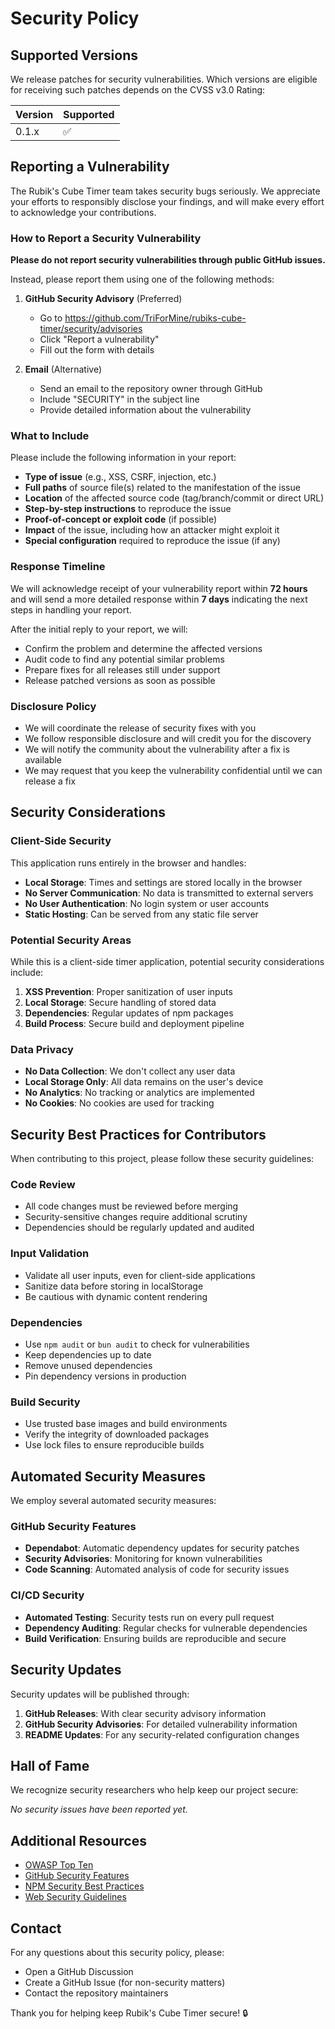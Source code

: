 # Security Policy

## Supported Versions

We release patches for security vulnerabilities. Which versions are eligible for receiving such patches depends on the CVSS v3.0 Rating:

| Version | Supported          |
| ------- | ------------------ |
| 0.1.x   | :white_check_mark: |

## Reporting a Vulnerability

The Rubik's Cube Timer team takes security bugs seriously. We appreciate your efforts to responsibly disclose your findings, and will make every effort to acknowledge your contributions.

### How to Report a Security Vulnerability

**Please do not report security vulnerabilities through public GitHub issues.**

Instead, please report them using one of the following methods:

1. **GitHub Security Advisory** (Preferred)
   - Go to https://github.com/TriForMine/rubiks-cube-timer/security/advisories
   - Click "Report a vulnerability"
   - Fill out the form with details

2. **Email** (Alternative)
   - Send an email to the repository owner through GitHub
   - Include "SECURITY" in the subject line
   - Provide detailed information about the vulnerability

### What to Include

Please include the following information in your report:

- **Type of issue** (e.g., XSS, CSRF, injection, etc.)
- **Full paths** of source file(s) related to the manifestation of the issue
- **Location** of the affected source code (tag/branch/commit or direct URL)
- **Step-by-step instructions** to reproduce the issue
- **Proof-of-concept or exploit code** (if possible)
- **Impact** of the issue, including how an attacker might exploit it
- **Special configuration** required to reproduce the issue (if any)

### Response Timeline

We will acknowledge receipt of your vulnerability report within **72 hours** and will send a more detailed response within **7 days** indicating the next steps in handling your report.

After the initial reply to your report, we will:

- Confirm the problem and determine the affected versions
- Audit code to find any potential similar problems
- Prepare fixes for all releases still under support
- Release patched versions as soon as possible

### Disclosure Policy

- We will coordinate the release of security fixes with you
- We follow responsible disclosure and will credit you for the discovery
- We will notify the community about the vulnerability after a fix is available
- We may request that you keep the vulnerability confidential until we can release a fix

## Security Considerations

### Client-Side Security

This application runs entirely in the browser and handles:

- **Local Storage**: Times and settings are stored locally in the browser
- **No Server Communication**: No data is transmitted to external servers
- **No User Authentication**: No login system or user accounts
- **Static Hosting**: Can be served from any static file server

### Potential Security Areas

While this is a client-side timer application, potential security considerations include:

1. **XSS Prevention**: Proper sanitization of user inputs
2. **Local Storage**: Secure handling of stored data
3. **Dependencies**: Regular updates of npm packages
4. **Build Process**: Secure build and deployment pipeline

### Data Privacy

- **No Data Collection**: We don't collect any user data
- **Local Storage Only**: All data remains on the user's device
- **No Analytics**: No tracking or analytics are implemented
- **No Cookies**: No cookies are used for tracking

## Security Best Practices for Contributors

When contributing to this project, please follow these security guidelines:

### Code Review

- All code changes must be reviewed before merging
- Security-sensitive changes require additional scrutiny
- Dependencies should be regularly updated and audited

### Input Validation

- Validate all user inputs, even for client-side applications
- Sanitize data before storing in localStorage
- Be cautious with dynamic content rendering

### Dependencies

- Use `npm audit` or `bun audit` to check for vulnerabilities
- Keep dependencies up to date
- Remove unused dependencies
- Pin dependency versions in production

### Build Security

- Use trusted base images and build environments
- Verify the integrity of downloaded packages
- Use lock files to ensure reproducible builds

## Automated Security Measures

We employ several automated security measures:

### GitHub Security Features

- **Dependabot**: Automatic dependency updates for security patches
- **Security Advisories**: Monitoring for known vulnerabilities
- **Code Scanning**: Automated analysis of code for security issues

### CI/CD Security

- **Automated Testing**: Security tests run on every pull request
- **Dependency Auditing**: Regular checks for vulnerable dependencies
- **Build Verification**: Ensuring builds are reproducible and secure

## Security Updates

Security updates will be published through:

1. **GitHub Releases**: With clear security advisory information
2. **GitHub Security Advisories**: For detailed vulnerability information
3. **README Updates**: For any security-related configuration changes

## Hall of Fame

We recognize security researchers who help keep our project secure:

<!-- This section will be updated as we receive and validate security reports -->

*No security issues have been reported yet.*

## Additional Resources

- [OWASP Top Ten](https://owasp.org/www-project-top-ten/)
- [GitHub Security Features](https://docs.github.com/en/code-security)
- [NPM Security Best Practices](https://docs.npmjs.com/security)
- [Web Security Guidelines](https://developer.mozilla.org/en-US/docs/Web/Security)

## Contact

For any questions about this security policy, please:

- Open a GitHub Discussion
- Create a GitHub Issue (for non-security matters)
- Contact the repository maintainers

Thank you for helping keep Rubik's Cube Timer secure! 🔒